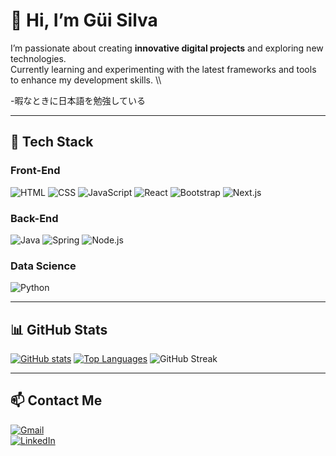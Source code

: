 # 👋 Hi, I’m Güi Silva
I’m passionate about creating **innovative digital projects** and exploring new technologies.  
Currently learning and experimenting with the latest frameworks and tools to enhance my development skills. \\\

-暇なときに日本語を勉強している

---

## 🚀 Tech Stack

### Front-End
<div>
  <img src="https://img.shields.io/badge/HTML5-E34F26?style=for-the-badge&logo=html5&logoColor=white" alt="HTML">
  <img src="https://img.shields.io/badge/CSS3-1572B6?style=for-the-badge&logo=css3&logoColor=white" alt="CSS">
  <img src="https://img.shields.io/badge/JavaScript-F7DF1E?style=for-the-badge&logo=javascript&logoColor=black" alt="JavaScript">
  <img src="https://img.shields.io/badge/React-20232A?style=for-the-badge&logo=react&logoColor=61DAFB" alt="React">
  <img src="https://img.shields.io/badge/Bootstrap-7952B3?style=for-the-badge&logo=bootstrap&logoColor=white" alt="Bootstrap">
  <img src="https://img.shields.io/badge/Next.js-black?style=for-the-badge&logo=next.js&logoColor=white" alt="Next.js">
</div>

### Back-End
<div>
  <img src="https://img.shields.io/badge/Java-F80000?style=for-the-badge&logo=openjdk&logoColor=white" alt="Java">
  <img src="https://img.shields.io/badge/Spring-%236DB33F?style=for-the-badge&logo=spring&logoColor=white" alt="Spring">
  <img src="https://img.shields.io/badge/Node.js-009000?style=for-the-badge&logo=node.js&logoColor=white" alt="Node.js">
</div>

### Data Science
<div>
  <img src="https://img.shields.io/badge/Python-FFD43B?style=for-the-badge&logo=python&logoColor=blue" alt="Python">
</div>

---

## 📊 GitHub Stats
[![GitHub stats](https://github-readme-stats.vercel.app/api?username=GuiRodriSil&theme=github_dark&show_icons=true)](https://github.com/GuiRodriSil)
[![Top Languages](https://github-readme-stats.vercel.app/api/top-langs/?username=GuiRodriSil&layout=compact&langs_count=8&theme=github_dark)](https://github.com/GuiRodriSil)
![GitHub Streak](https://github-readme-streak-stats.herokuapp.com/?user=GuiRodriSil&theme=dark)

---


## 📫 Contact Me
[![Gmail](https://img.shields.io/badge/Gmail-EA4335?logo=gmail&logoColor=fff&style=for-the-badge)](mailto:rodriguesgui560@gmail.com)  
[![LinkedIn](https://img.shields.io/badge/LinkedIn-0A66C2?logo=linkedin&logoColor=fff&style=for-the-badge)](https://www.linkedin.com/in/guilherme-silva-56b7342b1)  

